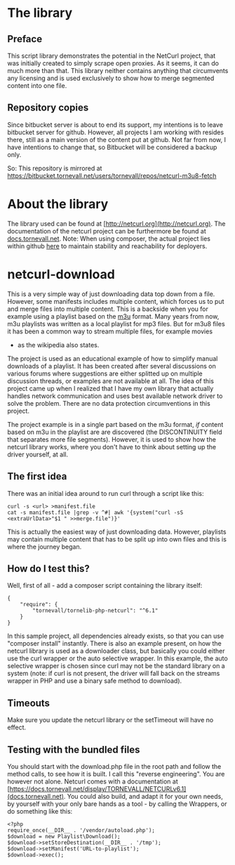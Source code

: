 # The library

## Preface

This script library demonstrates the potential in the NetCurl project, that was initially created to simply scrape open
proxies. As it seems, it can do much more than that. This library neither contains anything that circumvents any
licensing and is used exclusively to show how to merge segmented content into one file.

## Repository copies

Since bitbucket server is about to end its support, my intentions is to leave bitbucket server for github. However, all
projects I am working with resides there, still as a main version of the content put at github. Not far from now, I have
intentions to change that, so Bitbucket will be considered a backup only.

So: This repository is mirrored at https://bitbucket.tornevall.net/users/tornevall/repos/netcurl-m3u8-fetch

# About the library

The library used can be found at [http://netcurl.org](http://netcurl.org). The documentation of the netcurl project can
be furthermore be found at [docs.tornevall.net](https://docs.tornevall.net/display/TORNEVALL/NETCURLv6.1). Note: When
using composer, the actual project lies within github [here](https://github.com/Tornevall/tornelib-php-netcurl)
to maintain stability and reachability for deployers.

# netcurl-download

This is a very simple way of just downloading data top down from a file. However, some manifests includes multiple
content, which forces us to put and merge files into multiple content. This is a backside when you for example using a
playlist based on the [m3u](https://en.wikipedia.org/wiki/M3U) format. Many years from now, m3u playlists was written as
a local playlist for mp3 files. But for m3u8 files it has been a common way to stream multiple files, for example movies

- as the wikipedia also states.

The project is used as an educational example of how to simplify manual downloads of a playlist. It has been created
after several discussions on various forums where suggestions are either splitted up on multiple discussion threads, or
examples are not available at all. The idea of this project came up when I realized that I have my own library that
actually handles network communication and uses best available network driver to solve the problem. There are no data
protection circumventions in this project.

The project example is in a single part based on the m3u format, *if* content based on m3u in the playlist are are
discovered (the DISCONTINUITY field that separates more file segments). However, it is used to show how the netcurl
library works, where you don't have to think about setting up the driver yourself, at all.

## The first idea

There was an initial idea around to run curl through a script like this:

    curl -s <url> >manifest.file
    cat -s manifest.file |grep -v ^#| awk '{system("curl -sS <extraUrlData>"$1 " >>merge.file")}'    

This is actually the easiest way of just downloading data. However, playlists may contain multiple content that has to
be split up into own files and this is where the journey began.

## How do I test this?

Well, first of all - add a composer script containing the library itself:

    {
        "require": {
            "tornevall/tornelib-php-netcurl": "^6.1"
        }
    }

In this sample project, all dependencies already exists, so that you can use "composer install" instantly. There is also
an example present, on how the netcurl library is used as a downloader class, but basically you could either use the
curl wrapper or the auto selective wrapper. In this example, the auto selective wrapper is chosen since curl may not be
the standard library on a system (note: if curl is not present, the driver will fall back on the streams wrapper in PHP
and use a binary safe method to download).

## Timeouts

Make sure you update the netcurl library or the setTimeout will have no effect.

## Testing with the bundled files

You should start with the download.php file in the root path and follow the method calls, to see how it is built. I call
this "reverse engineering". You are however not alone. Netcurl comes with a documentation at
[https://docs.tornevall.net/display/TORNEVALL/NETCURLv6.1](docs.tornevall.net). You could also build, and adapt it for
your own needs, by yourself with your only bare hands as a tool - by calling the Wrappers, or do something like this:

    <?php
    require_once(__DIR__ . '/vendor/autoload.php');
    $download = new Playlist\Download();
    $download->setStoreDestination(__DIR__ . '/tmp');
    $download->setManifest('URL-to-playlist');
    $download->exec();
